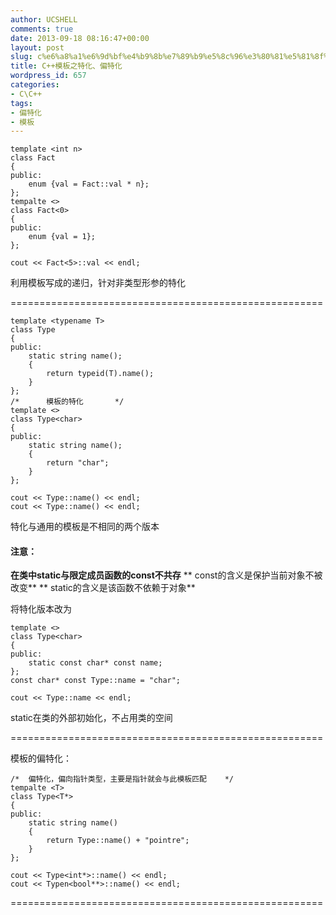 ```yaml
---
author: UCSHELL
comments: true
date: 2013-09-18 08:16:47+00:00
layout: post
slug: c%e6%a8%a1%e6%9d%bf%e4%b9%8b%e7%89%b9%e5%8c%96%e3%80%81%e5%81%8f%e7%89%b9%e5%8c%96
title: C++模板之特化、偏特化
wordpress_id: 657
categories:
- C\C++
tags:
- 偏特化
- 模板
---
```


	template <int n>
    class Fact
    {
    public:
    	enum {val = Fact::val * n};
    };
    tempalte <>
    class Fact<0>
    {
    public:
    	enum {val = 1};
    };
    
    cout << Fact<5>::val << endl;
    


利用模板写成的递归，针对非类型形参的特化

======================================================

    
    template <typename T>
    class Type
    {
    public:
    	static string name();
    	{
    		return typeid(T).name();
    	}
    };
    /*		模板的特化		*/
    template <>
    class Type<char>
    {
    public:
    	static string name();
    	{
    		return "char";
    	}
    };
    
    cout << Type::name() << endl;
    cout << Type::name() << endl;


特化与通用的模板是不相同的两个版本

#### 注意：
**在类中static与限定成员函数的const不共存**
** const的含义是保护当前对象不被改变**
** static的含义是该函数不依赖于对象**

将特化版本改为

    
    template <>
    class Type<char>
    {
    public:
    	static const char* const name;
    };
    const char* const Type::name = "char";
    
    cout << Type::name << endl;


static在类的外部初始化，不占用类的空间

======================================================

模板的偏特化：

    
    /*	偏特化，偏向指针类型，主要是指针就会与此模板匹配	*/
    tempalte <T>
    class Type<T*>	
    {
    public:
    	static string name()
    	{
    		return Type::name() + "pointre";
    	}
    };
    
    cout << Type<int*>::name() << endl;
    cout << Typen<bool**>::name() << endl;


======================================================
